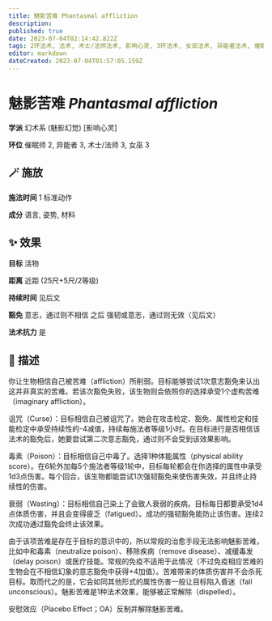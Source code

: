 ```yaml
---
title: 魅影苦难 Phantasmal affliction
description: 
published: true
date: 2023-07-04T02:14:42.822Z
tags: 2环法术, 法术, 术士/法师法术, 影响心灵, 3环法术, 女巫法术, 异能者法术, 催眠师法术, 幻术系, 魅影幻觉
editor: markdown
dateCreated: 2023-07-04T01:57:05.159Z
---
```


# **魅影苦难** *Phantasmal affliction*

**学派** 幻术系 (魅影幻觉) \[影响心灵\] 

**环位** 催眠师 2, 异能者 3, 术士/法师 3, 女巫 3

## 🪄 施放

**施法时间** 1 标准动作

**成分** 语言, 姿势, 材料

## ✨ 效果 

**目标** 活物 

**距离** 近距 (25尺+5尺/2等级)  

**持续时间** 见后文 

**豁免** 意志，通过则不相信 之后 强韧或意志，通过则无效（见后文）

**法术抗力** 是

## 📖 描述

你让生物相信自己被苦难（affliction）所削弱。目标能够尝试1次意志豁免来认出这并非真实的苦难。若该次豁免失败，该生物则会依照你的选择承受1个虚构苦难（imaginary affliction）。

诅咒（Curse）：目标相信自己被诅咒了。她会在攻击检定、豁免、属性检定和技能检定中承受持续性的-4减值，持续每施法者等级1小时。在目标进行是否相信该法术的豁免后，她要尝试第二次意志豁免，通过则不会受到该效果影响。

毒素（Poison）：目标相信自己中毒了。选择1种体能属性（physical ability score）。在6轮外加每5个施法者等级1轮中，目标每轮都会在你选择的属性中承受1d3点伤害。每个回合，该生物都能尝试1次强韧豁免来使伤害失效，并且终止持续性的伤害。

衰弱（Wasting）：目标相信自己染上了会致人衰弱的疾病。目标每日都要承受1d4点体质伤害，并且会变得疲乏（fatigued）。成功的强韧豁免能防止该伤害。连续2次成功通过豁免会终止该效果。

由于该项苦难是存在于目标的意识中的，所以常规的治愈手段无法影响魅影苦难，比如中和毒素（neutralize poison）、移除疾病（remove disease）、减缓毒发（delay poison）或医疗技能。常规的免疫不适用于此情况（不过免疫相应苦难的生物会在不相信幻象的意志豁免中获得+4加值）。苦难带来的体质伤害并不会杀死目标。取而代之的是，它会如同其他形式的属性伤害一般让目标陷入昏迷（fall unconscious）。魅影苦难是1种法术效果，能够被正常解除（dispelled）。

安慰效应（Placebo Effect；OA）反制并解除魅影苦难。
    